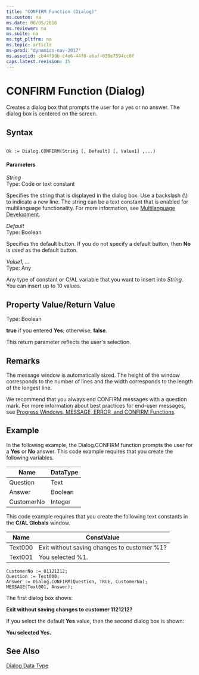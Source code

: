 ```yaml
---
title: "CONFIRM Function (Dialog)"
ms.custom: na
ms.date: 06/05/2016
ms.reviewer: na
ms.suite: na
ms.tgt_pltfrm: na
ms.topic: article
ms-prod: "dynamics-nav-2017"
ms.assetid: cb44f98b-c4e6-44f0-a6af-030e7594cc8f
caps.latest.revision: 15
---
```

# CONFIRM Function (Dialog)
Creates a dialog box that prompts the user for a yes or no answer. The dialog box is centered on the screen.  
  
## Syntax  
  
```  
  
Ok := Dialog.CONFIRM(String [, Default] [, Value1] ,...)  
```  
  
#### Parameters  
 *String*  
 Type: Code or text constant  
  
 Specifies the string that is displayed in the dialog box. Use a backslash \(\\\) to indicate a new line. The string can be a text constant that is enabled for multilanguage functionality. For more information, see [Multilanguage Development](Multilanguage-Development.md).  
  
 *Default*  
 Type: Boolean  
  
 Specifies the default button. If you do not specify a default button, then **No** is used as the default button.  
  
 *Value1, …*  
 Type: Any  
  
 Any type of constant or C\/AL variable that you want to insert into *String*. You can insert up to 10 values.  
  
## Property Value/Return Value  
 Type: Boolean  
  
 **true** if you entered **Yes**; otherwise, **false**.  
  
 This return parameter reflects the user's selection.  
  
## Remarks  
 The message window is automatically sized. The height of the window corresponds to the number of lines and the width corresponds to the length of the longest line.  
  
 We recommend that you always end CONFIRM messages with a question mark. For more information about best practices for end\-user messages, see [Progress Windows, MESSAGE, ERROR, and CONFIRM Functions](Progress-Windows--MESSAGE--ERROR--and-CONFIRM-Functions.md).  
  
## Example  
 In the following example, the Dialog.CONFIRM function prompts the user for a **Yes** or **No** answer. This code example requires that you create the following variables.  
  
|Name|DataType|  
|----------|--------------|  
|Question|Text|  
|Answer|Boolean|  
|CustomerNo|Integer|  
  
 This code example requires that you create the following text constants in the **C\/AL Globals** window.  
  
|Name|ConstValue|  
|----------|----------------|  
|Text000|Exit without saving changes to customer %1?|  
|Text001|You selected %1.|  
  
```  
CustomerNo := 01121212;  
Question := Text000;  
Answer := Dialog.CONFIRM(Question, TRUE, CustomerNo);  
MESSAGE(Text001, Answer);  
```  
  
 The first dialog box shows:  
  
 **Exit without saving changes to customer 1121212?**  
  
 If you select the default **Yes** value, then the second dialog box is shown:  
  
 **You selected Yes.**  
  
## See Also  
 [Dialog Data Type](Dialog-Data-Type.md)